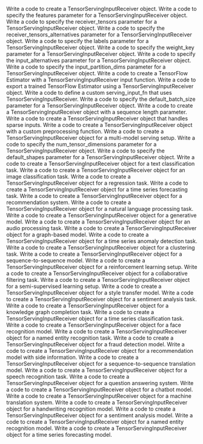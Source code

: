 Write a code to create a TensorServingInputReceiver object.
Write a code to specify the features parameter for a TensorServingInputReceiver object.
Write a code to specify the receiver_tensors parameter for a TensorServingInputReceiver object.
Write a code to specify the receiver_tensors_alternatives parameter for a TensorServingInputReceiver object.
Write a code to specify the labels parameter for a TensorServingInputReceiver object.
Write a code to specify the weight_key parameter for a TensorServingInputReceiver object.
Write a code to specify the input_alternatives parameter for a TensorServingInputReceiver object.
Write a code to specify the input_partition_dims parameter for a TensorServingInputReceiver object.
Write a code to create a TensorFlow Estimator with a TensorServingInputReceiver input function.
Write a code to export a trained TensorFlow Estimator using a TensorServingInputReceiver object.
Write a code to define a custom serving_input_fn that uses TensorServingInputReceiver.
Write a code to specify the default_batch_size parameter for a TensorServingInputReceiver object.
Write a code to create a TensorServingInputReceiver object with a sequence length parameter.
Write a code to create a TensorServingInputReceiver object that handles sparse inputs.
Write a code to create a TensorServingInputReceiver object with a custom preprocessing function.
Write a code to create a TensorServingInputReceiver object for a multi-model serving setup.
Write a code to specify the num_tensor_dimensions parameter for a TensorServingInputReceiver object.
Write a code to specify the default_shapes parameter for a TensorServingInputReceiver object.
Write a code to create a TensorServingInputReceiver object for a text classification task.
Write a code to create a TensorServingInputReceiver object for an image classification task.
Write a code to create a TensorServingInputReceiver object for a regression task.
Write a code to create a TensorServingInputReceiver object for a time series forecasting task.
Write a code to create a TensorServingInputReceiver object for a recommendation system.
Write a code to create a TensorServingInputReceiver object for a natural language processing task.
Write a code to create a TensorServingInputReceiver object for a generative model.
Write a code to create a TensorServingInputReceiver object for an audio processing task.
Write a code to create a TensorServingInputReceiver object for a graph-based model.
Write a code to create a TensorServingInputReceiver object for a time series anomaly detection task.
Write a code to create a TensorServingInputReceiver object for a clustering task.
Write a code to create a TensorServingInputReceiver object for a sequence-to-sequence model.
Write a code to create a TensorServingInputReceiver object for a reinforcement learning setup.
Write a code to create a TensorServingInputReceiver object for a collaborative filtering task.
Write a code to create a TensorServingInputReceiver object for a semi-supervised learning setup.
Write a code to create a TensorServingInputReceiver object for a style transfer model.
Write a code to create a TensorServingInputReceiver object for a sentiment analysis task.
Write a code to create a TensorServingInputReceiver object for a knowledge graph completion task.
Write a code to create a TensorServingInputReceiver object for a time series classification task.
Write a code to create a TensorServingInputReceiver object for a face recognition model.
Write a code to create a TensorServingInputReceiver object for a named entity recognition task.
Write a code to create a TensorServingInputReceiver object for a fraud detection model.
Write a code to create a TensorServingInputReceiver object for a recommendation model with side information.
Write a code to create a TensorServingInputReceiver object for a sequence-to-sequence translation model.
Write a code to create a TensorServingInputReceiver object for a speech recognition task.
Write a code to create a TensorServingInputReceiver object for a question answering system.
Write a code to create a TensorServingInputReceiver object for a chatbot model.
Write a code to create a TensorServingInputReceiver object for a machine translation system.
Write a code to create a TensorServingInputReceiver object for a handwriting recognition model.
Write a code to create a TensorServingInputReceiver object for a sentiment analysis model.
Write a code to create a TensorServingInputReceiver object for a named entity recognition model.
Write a code to create a TensorServingInputReceiver object for a time series forecasting model.